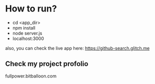 How to run?
=========================
- cd <app_dir>
- npm install
- node server.js
- localhost:3000

also, you can check the live app here:
https://github-search.glitch.me

Check my project profolio
---------------
fullpower.bitballoon.com